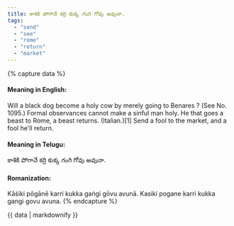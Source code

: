 ```yaml
---
title: కాశికి పోగానే కర్రి కుక్క గంగి గోవు అవునా.
tags:
  - "send"
  - "see"
  - "rome"
  - "return"
  - "market"
---
```


{% capture data %}
#### Meaning in English:
Will a black dog become a holy cow by merely going to Benares ?
(See No. 1095.)
Formal observances cannot make a sinful man holy.
He that goes a beast to Rome, a beast returns. (Italian.)[1]
Send a fool to the market, and a fool he'll return.

#### Meaning in Telugu:
కాశికి పోగానే కర్రి కుక్క గంగి గోవు అవునా.

#### Romanization:
Kāśiki pōgānē karri kukka gaṅgi gōvu avunā.
Kasiki pogane karri kukka gangi govu avuna.
{% endcapture %}

{{ data | markdownify }}

